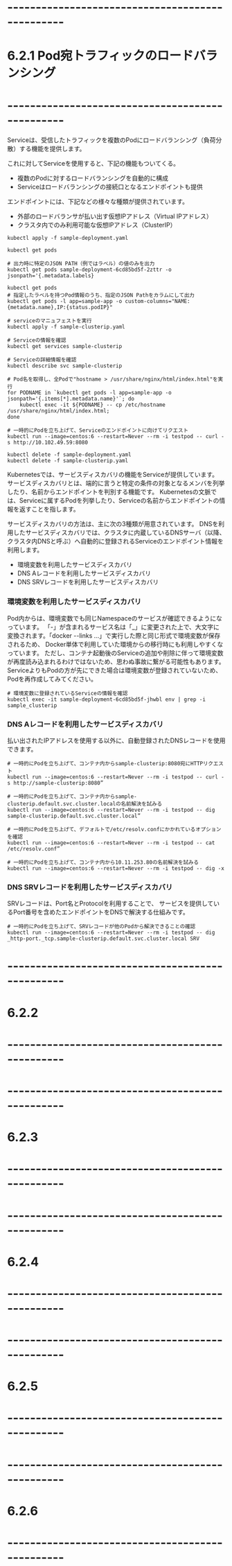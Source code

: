 # ------------------------------------------------
# 6.2.1 Pod宛トラフィックのロードバランシング
# ------------------------------------------------
Serviceは、受信したトラフィックを複数のPodにロードバランシング（負荷分散）する機能を提供します。

これに対してServiceを使用すると、下記の機能もついてくる。
- 複数のPodに対するロードバランシングを自動的に構成
- Serviceはロードバランシングの接続口となるエンドポイントも提供

エンドポイントには、下記などの様々な種類が提供されています。
- 外部のロードバランサが払い出す仮想IPアドレス（Virtual IPアドレス）
- クラスタ内でのみ利用可能な仮想IPアドレス（ClusterIP）

```kubectl
kubectl apply -f sample-deployment.yaml

kubectl get pods

# 出力時に特定のJSON PATH（例ではラベル）の値のみを出力
kubectl get pods sample-deployment-6cd85bd5f-2zttr -o jsonpath='{.metadata.labels}

kubectl get pods
# 指定したラベルを持つPod情報のうち、指定のJSON Pathをカラムにして出力
kubectl get pods -l app=sample-app -o custom-columns="NAME:{metadata.name},IP:{status.podIP}"

# serviceのマニュフェストを実行
kubectl apply -f sample-clusterip.yaml

# Serviceの情報を確認
kubectl get services sample-clusterip

# Serviceの詳細情報を確認
kubectl describe svc sample-clusterip

# Pod名を取得し、全Podで"hostname > /usr/share/nginx/html/index.html"を実行
for PODNAME in `kubectl get pods -l app=sample-app -o jsonpath='{.items[*].metadata.name}'`; do
    kubectl exec -it ${PODNAME} -- cp /etc/hostname /usr/share/nginx/html/index.html;
done

# 一時的にPodを立ち上げて、Serviceのエンドポイントに向けてリクエスト
kubectl run --image=centos:6 --restart=Never --rm -i testpod -- curl -s http://10.102.49.59:8080

kubectl delete -f sample-deployment.yaml
kubectl delete -f sample-clusterip.yaml
```


Kubernetesでは、サービスディスカバリの機能をServiceが提供しています。
サービスディスカバリとは、端的に言うと特定の条件の対象となるメンバを列挙したり、名前からエンドポイントを判別する機能です。
Kubernetesの文脈では、Serviceに属するPodを列挙したり、Serviceの名前からエンドポイントの情報を返すことを指します。

サービスディスカバリの方法は、主に次の3種類が用意されています。
DNSを利用したサービスディスカバリでは、クラスタに内蔵しているDNSサーバ（以降、クラスタ内DNSと呼ぶ）へ自動的に登録されるServiceのエンドポイント情報を利用します。

- 環境変数を利用したサービスディスカバリ
- DNS Aレコードを利用したサービスディスカバリ
- DNS SRVレコードを利用したサービスディスカバリ


### 環境変数を利用したサービスディスカバリ
Pod内からは、環境変数でも同じNamespaceのサービスが確認できるようになっています。
「-」が含まれるサービス名は「_」に変更された上で、大文字に変換されます。「docker --links ...」で実行した際と同じ形式で環境変数が保存されるため、
Docker単体で利用していた環境からの移行時にも利用しやすくなっています。
ただし、コンテナ起動後のServiceの追加や削除に伴って環境変数が再度読み込まれるわけではないため、思わぬ事故に繋がる可能性もあります。
ServiceよりもPodの方が先にできた場合は環境変数が登録されていないため、Podを再作成してみてください。
```kubectl
# 環境変数に登録されているServiceの情報を確認
kubectl exec -it sample-deployment-6cd85bd5f-jhwbl env | grep -i sample_clusterip
```

### DNS Aレコードを利用したサービスディスカバリ
払い出されたIPアドレスを使用する以外に、自動登録されたDNSレコードを使用できます。

```kubectl
# 一時的にPodを立ち上げて、コンテナ内からsample-clusterip:8080宛にHTTPリクエスト
kubectl run --image=centos:6 --restart=Never --rm -i testpod -- curl -s http://sample-clusterip:8080”

# 一時的にPodを立ち上げて、コンテナ内からsample-clusterip.default.svc.cluster.localの名前解決を試みる
kubectl run --image=centos:6 --restart=Never --rm -i testpod -- dig sample-clusterip.default.svc.cluster.local”

# 一時的にPodを立ち上げて、デフォルトで/etc/resolv.confにかかれているオプションを確認
kubectl run --image=centos:6 --restart=Never --rm -i testpod -- cat /etc/resolv.conf”

# 一時的にPodを立ち上げて、コンテナ内から10.11.253.80の名前解決を試みる
kubectl run --image=centos:6 --restart=Never --rm -i testpod -- dig -x
```


### DNS SRVレコードを利用したサービスディスカバリ
SRVレコードは、Port名とProtocolを利用することで、
サービスを提供しているPort番号を含めたエンドポイントをDNSで解決する仕組みです。

```kubectl
# 一時的にPodを立ち上げて、SRVレコードが他のPodから解決できることの確認
kubectl run --image=centos:6 --restart=Never --rm -i testpod -- dig _http-port._tcp.sample-clusterip.default.svc.cluster.local SRV
```


# ------------------------------------------------
# 6.2.2 
# ------------------------------------------------

# ------------------------------------------------
# 6.2.3 
# ------------------------------------------------


# ------------------------------------------------
# 6.2.4 
# ------------------------------------------------


# ------------------------------------------------
# 6.2.5 
# ------------------------------------------------


# ------------------------------------------------
# 6.2.6 
# ------------------------------------------------